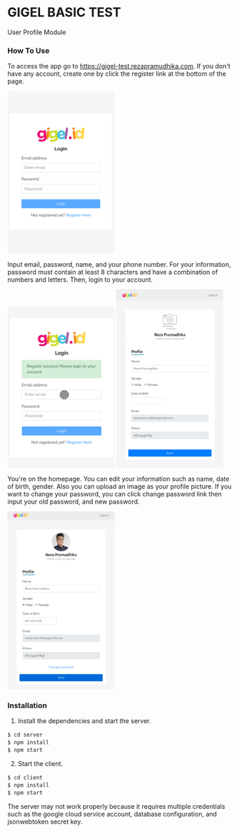 # GIGEL BASIC TEST
User Profile Module

### How To Use
To access the app go to https://gigel-test.rezapramudhika.com. If you don't have any account, create one by click the register link at the bottom of the page.

<img src="https://github.com/rezapramudhika/user-profile-gigelid/blob/dev/docs/register.gif?raw=true" width="240">

Input email, password, name, and your phone number. For your information, password must contain at least 8 characters and have a combination of numbers and letters. Then, login to your account.

<img src="https://github.com/rezapramudhika/user-profile-gigelid/blob/dev/docs/login.gif?raw=true" width="240">

<img src="https://github.com/rezapramudhika/user-profile-gigelid/blob/dev/docs/dashboard.gif?raw=true" width="240">

You're on the homepage. You can edit your information such as name, date of birth, gender. Also you can upload an image as your profile picture.
If you want to change your password, you can click change password link then input your old password, and new password.

<img src="https://github.com/rezapramudhika/user-profile-gigelid/blob/dev/docs/change-password.gif?raw=true" width="240">

### Installation
1. Install the dependencies and start the server.
```sh
$ cd server
$ npm install
$ npm start
```
2. Start the client.
```sh
$ cd client
$ npm install
$ npm start
```

The server may not work properly because it requires multiple credentials such as the google cloud service account, database configuration, and jsonwebtoken secret key.
